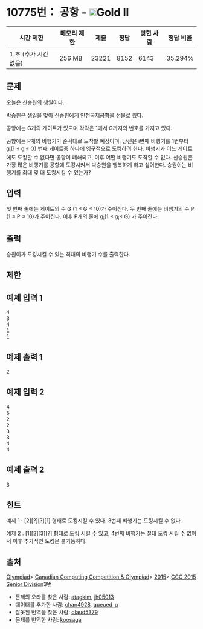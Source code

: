 # 10775번： 공항 - <img src="https://static.solved.ac/tier_small/14.svg" style="height:20px" />Gold II


| 시간 제한 | 메모리 제한 | 제출 | 정답 | 맞힌 사람 | 정답 비율 |
| --- | --- | --- | --- | --- | --- |
| 1 초 (추가 시간 없음) | 256 MB | 23221 | 8152 | 6143 | 35.294% |


## 문제


오늘은 신승원의 생일이다.

박승원은 생일을 맞아 신승원에게 인천국제공항을 선물로 줬다.

공항에는 G개의 게이트가 있으며 각각은 1에서 G까지의 번호를 가지고 있다.

공항에는 P개의 비행기가 순서대로 도착할 예정이며, 당신은 i번째 비행기를 1번부터 g<sub>i</sub>(1 ≤ g<sub>i</sub>≤ G) 번째 게이트중 하나에 영구적으로 도킹하려 한다. 비행기가 어느 게이트에도 도킹할 수 없다면 공항이 폐쇄되고, 이후 어떤 비행기도 도착할 수 없다.
신승원은 가장 많은 비행기를 공항에 도킹시켜서 박승원을 행복하게 하고 싶어한다. 승원이는 비행기를 최대 몇 대 도킹시킬 수 있는가?




## 입력


첫 번째 줄에는 게이트의 수 G (1 ≤ G ≤ 10)가 주어진다.
두 번째 줄에는 비행기의 수 P (1 ≤ P ≤ 10)가 주어진다.
이후 P개의 줄에 g<sub>i</sub>(1 ≤ g<sub>i</sub>≤ G) 가 주어진다.



## 출력


승원이가 도킹시킬 수 있는 최대의 비행기 수를 출력한다.




## 제한




## 예제 입력 1


<pre>4
3
4
1
1
</pre>


## 예제 출력 1


<pre>2
</pre>




## 예제 입력 2


<pre>4
6
2
2
3
3
4
4
</pre>


## 예제 출력 2


<pre>3
</pre>




## 힌트


예제 1 : [2][?][?][1] 형태로 도킹시킬 수 있다. 3번째 비행기는 도킹시킬 수 없다.

예제 2 : [1][2][3][?] 형태로 도킹 시킬 수 있고, 4번째 비행기는 절대 도킹 시킬 수 없어서 이후 추가적인 도킹은 불가능하다.







## 출처


[Olympiad](/category/2)> [Canadian Computing Competition & Olympiad](/category/173)> [2015](/category/315)> [CCC 2015 Senior Division](/category/detail/1345)3번
- 문제의 오타를 찾은 사람: [atagkim](/user/atagkim), [jh05013](/user/jh05013)
- 데이터를 추가한 사람: [chan4928](/user/chan4928), [queued_q](/user/queued_q)
- 잘못된 번역을 찾은 사람: [dlaud5379](/user/dlaud5379)
- 문제를 번역한 사람: [koosaga](/user/koosaga)




